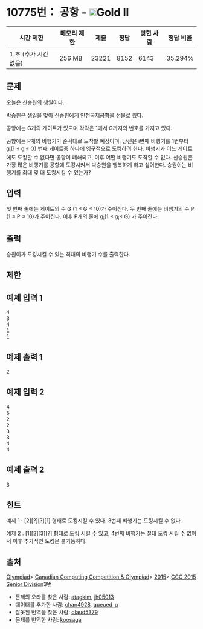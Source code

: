 # 10775번： 공항 - <img src="https://static.solved.ac/tier_small/14.svg" style="height:20px" />Gold II


| 시간 제한 | 메모리 제한 | 제출 | 정답 | 맞힌 사람 | 정답 비율 |
| --- | --- | --- | --- | --- | --- |
| 1 초 (추가 시간 없음) | 256 MB | 23221 | 8152 | 6143 | 35.294% |


## 문제


오늘은 신승원의 생일이다.

박승원은 생일을 맞아 신승원에게 인천국제공항을 선물로 줬다.

공항에는 G개의 게이트가 있으며 각각은 1에서 G까지의 번호를 가지고 있다.

공항에는 P개의 비행기가 순서대로 도착할 예정이며, 당신은 i번째 비행기를 1번부터 g<sub>i</sub>(1 ≤ g<sub>i</sub>≤ G) 번째 게이트중 하나에 영구적으로 도킹하려 한다. 비행기가 어느 게이트에도 도킹할 수 없다면 공항이 폐쇄되고, 이후 어떤 비행기도 도착할 수 없다.
신승원은 가장 많은 비행기를 공항에 도킹시켜서 박승원을 행복하게 하고 싶어한다. 승원이는 비행기를 최대 몇 대 도킹시킬 수 있는가?




## 입력


첫 번째 줄에는 게이트의 수 G (1 ≤ G ≤ 10)가 주어진다.
두 번째 줄에는 비행기의 수 P (1 ≤ P ≤ 10)가 주어진다.
이후 P개의 줄에 g<sub>i</sub>(1 ≤ g<sub>i</sub>≤ G) 가 주어진다.



## 출력


승원이가 도킹시킬 수 있는 최대의 비행기 수를 출력한다.




## 제한




## 예제 입력 1


<pre>4
3
4
1
1
</pre>


## 예제 출력 1


<pre>2
</pre>




## 예제 입력 2


<pre>4
6
2
2
3
3
4
4
</pre>


## 예제 출력 2


<pre>3
</pre>




## 힌트


예제 1 : [2][?][?][1] 형태로 도킹시킬 수 있다. 3번째 비행기는 도킹시킬 수 없다.

예제 2 : [1][2][3][?] 형태로 도킹 시킬 수 있고, 4번째 비행기는 절대 도킹 시킬 수 없어서 이후 추가적인 도킹은 불가능하다.







## 출처


[Olympiad](/category/2)> [Canadian Computing Competition & Olympiad](/category/173)> [2015](/category/315)> [CCC 2015 Senior Division](/category/detail/1345)3번
- 문제의 오타를 찾은 사람: [atagkim](/user/atagkim), [jh05013](/user/jh05013)
- 데이터를 추가한 사람: [chan4928](/user/chan4928), [queued_q](/user/queued_q)
- 잘못된 번역을 찾은 사람: [dlaud5379](/user/dlaud5379)
- 문제를 번역한 사람: [koosaga](/user/koosaga)




